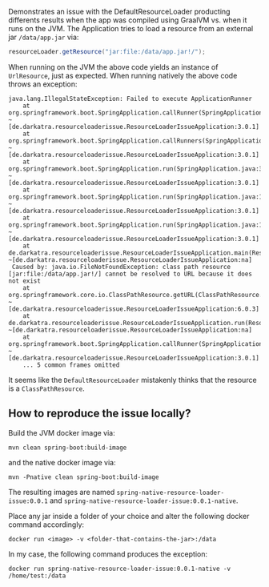 Demonstrates an issue with the DefaultResourceLoader producting differents results when the app was compiled using GraalVM vs. when it runs on the JVM.
The Application tries to load a resource from an external jar `/data/app.jar` via:

```java
resourceLoader.getResource("jar:file:/data/app.jar!/");
```

When running on the JVM the above code yields an instance of `UrlResource`, just as expected.
When running natively the above code throws an exception:

```
java.lang.IllegalStateException: Failed to execute ApplicationRunner
 	at org.springframework.boot.SpringApplication.callRunner(SpringApplication.java:761) ~[de.darkatra.resourceloaderissue.ResourceLoaderIssueApplication:3.0.1]
 	at org.springframework.boot.SpringApplication.callRunners(SpringApplication.java:748) ~[de.darkatra.resourceloaderissue.ResourceLoaderIssueApplication:3.0.1]
 	at org.springframework.boot.SpringApplication.run(SpringApplication.java:315) ~[de.darkatra.resourceloaderissue.ResourceLoaderIssueApplication:3.0.1]
 	at org.springframework.boot.SpringApplication.run(SpringApplication.java:1302) ~[de.darkatra.resourceloaderissue.ResourceLoaderIssueApplication:3.0.1]
 	at org.springframework.boot.SpringApplication.run(SpringApplication.java:1291) ~[de.darkatra.resourceloaderissue.ResourceLoaderIssueApplication:3.0.1]
 	at de.darkatra.resourceloaderissue.ResourceLoaderIssueApplication.main(ResourceLoaderIssueApplication.java:21) ~[de.darkatra.resourceloaderissue.ResourceLoaderIssueApplication:na]
 Caused by: java.io.FileNotFoundException: class path resource [jar:file:/data/app.jar!/] cannot be resolved to URL because it does not exist
 	at org.springframework.core.io.ClassPathResource.getURL(ClassPathResource.java:226) ~[de.darkatra.resourceloaderissue.ResourceLoaderIssueApplication:6.0.3]
 	at de.darkatra.resourceloaderissue.ResourceLoaderIssueApplication.run(ResourceLoaderIssueApplication.java:32) ~[de.darkatra.resourceloaderissue.ResourceLoaderIssueApplication:na]
 	at org.springframework.boot.SpringApplication.callRunner(SpringApplication.java:758) ~[de.darkatra.resourceloaderissue.ResourceLoaderIssueApplication:3.0.1]
 	... 5 common frames omitted
```

It seems like the `DefaultResourceLoader` mistakenly thinks that the resource is a `ClassPathResource`.

## How to reproduce the issue locally?

Build the JVM docker image via:

```
mvn clean spring-boot:build-image
```

and the native docker image via:

```
mvn -Pnative clean spring-boot:build-image
```

The resulting images are named `spring-native-resource-loader-issue:0.0.1` and `spring-native-resource-loader-issue:0.0.1-native`.

Place any jar inside a folder of your choice and alter the following docker command accordingly:

```
docker run <image> -v <folder-that-contains-the-jar>:/data
```

In my case, the following command produces the exception:

```
docker run spring-native-resource-loader-issue:0.0.1-native -v /home/test:/data
```
